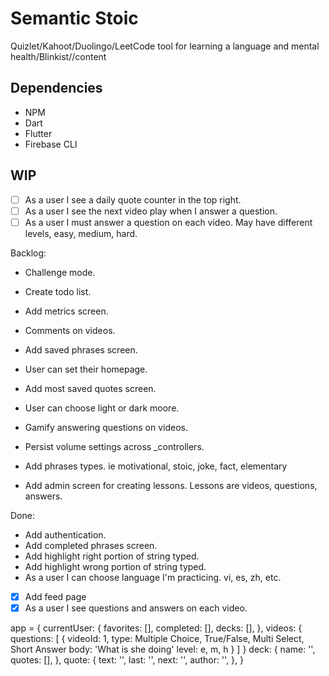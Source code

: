 # Semantic Stoic

Quizlet/Kahoot/Duolingo/LeetCode tool for learning a language and mental health/Blinkist//content

## Dependencies

- NPM
- Dart
- Flutter
- Firebase CLI

## WIP

- [ ] As a user I see a daily quote counter in the top right.
- [ ] As a user I see the next video play when I answer a question.
- [ ] As a user I must answer a question on each video. May have different levels, easy, medium, hard.

Backlog:

- Challenge mode.
- Create todo list.
- Add metrics screen.
- Comments on videos.

- Add saved phrases screen.
- User can set their homepage.
- Add most saved quotes screen.
- User can choose light or dark moore.
- Gamify answering questions on videos.
- Persist volume settings across _controllers.
- Add phrases types. ie motivational, stoic, joke, fact, elementary
- Add admin screen for creating lessons. Lessons are videos, questions, answers.

Done:

- Add authentication.
- Add completed phrases screen.
- Add highlight right portion of string typed.
- Add highlight wrong portion of string typed.
- As a user I can choose language I'm practicing. vi, es, zh, etc.
- [x] Add feed page
- [x] As a user I see questions and answers on each video.

app = {
  currentUser: {
    favorites: [],
    completed: [],
    decks: [],
  },
  videos: {
    questions: [
      {
        videoId: 1,
        type: Multiple Choice, True/False, Multi Select, Short Answer
        body: 'What is she doing'
        level: e, m, h
      }
    ]
  }
  deck: {
    name: '',
    quotes: [],
  },
  quote: {
    text: '',
    last: '',
    next: '',
    author: '',
  },
}
